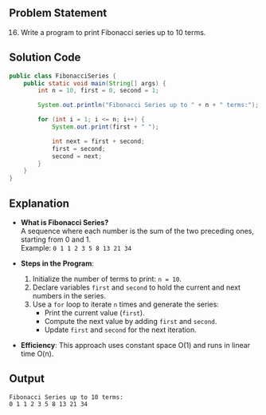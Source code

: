 ## Problem Statement  
16. Write a program to print Fibonacci series up to 10 terms.

## Solution Code  
```java
public class FibonacciSeries {
    public static void main(String[] args) {
        int n = 10, first = 0, second = 1;

        System.out.println("Fibonacci Series up to " + n + " terms:");

        for (int i = 1; i <= n; i++) {
            System.out.print(first + " ");

            int next = first + second;
            first = second;
            second = next;
        }
    }
}
```

## Explanation  
- **What is Fibonacci Series?**  
  A sequence where each number is the sum of the two preceding ones, starting from 0 and 1.  
  Example: `0 1 1 2 3 5 8 13 21 34`

- **Steps in the Program**:  
  1. Initialize the number of terms to print: `n = 10`.  
  2. Declare variables `first` and `second` to hold the current and next numbers in the series.  
  3. Use a `for` loop to iterate `n` times and generate the series:
     - Print the current value (`first`).  
     - Compute the next value by adding `first` and `second`.  
     - Update `first` and `second` for the next iteration.  

- **Efficiency**: This approach uses constant space O(1) and runs in linear time O(n).

## Output  
```
Fibonacci Series up to 10 terms:
0 1 1 2 3 5 8 13 21 34 
```